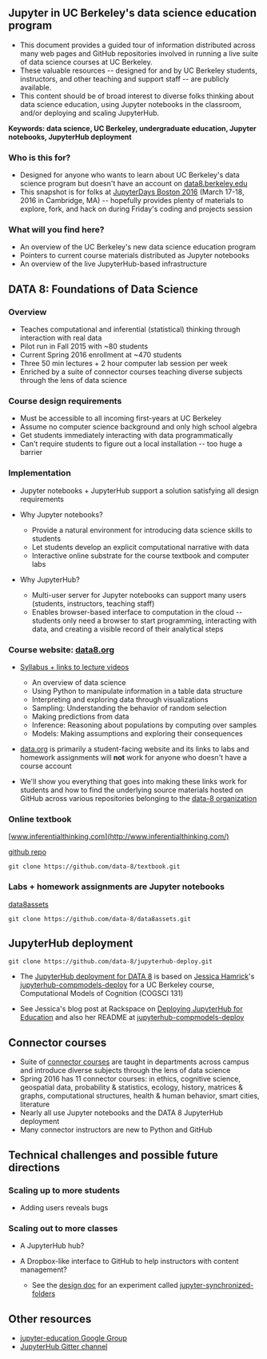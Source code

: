 ## Jupyter in UC Berkeley's data science education program

* This document provides a guided tour of information distributed across many web pages and GitHub repositories involved in running a live suite of data science courses at UC Berkeley.
* These valuable resources -- designed for and by UC Berkeley students, instructors, and other teaching and support staff -- are publicly available.
* This content should be of broad interest to diverse folks thinking about data science education, using Jupyter notebooks in the classroom, and/or deploying and scaling JupyterHub.

**Keywords: data science, UC Berkeley, undergraduate education, Jupyter notebooks, JupyterHub deployment**

### Who is this for?
* Designed for anyone who wants to learn about UC Berkeley's data science program but doesn't have an account on [data8.berkeley.edu](https://data8.berkeley.edu/)
* This snapshot is for folks at [JupyterDays Boston 2016](http://blog.jupyter.org/2016/02/16/jupyterdays-boston-2016/) (March 17-18, 2016 in Cambridge, MA) -- hopefully provides plenty of materials to explore, fork, and hack on during Friday's coding and projects session

### What will you find here?
* An overview of the UC Berkeley's new data science education program
* Pointers to current course materials distributed as Jupyter notebooks
* An overview of the live JupyterHub-based infrastructure

## DATA 8: Foundations of Data Science

### Overview
* Teaches computational and inferential (statistical) thinking through interaction with real data
* Pilot run in Fall 2015 with ~80 students
* Current Spring 2016 enrollment at ~470 students
* Three 50 min lectures + 2 hour computer lab session per week
* Enriched by a suite of connector courses teaching diverse subjects through the lens of data science

### Course design requirements
* Must be accessible to all incoming first-years at UC Berkeley
* Assume no computer science background and only high school algebra
* Get students immediately interacting with data programmatically
* Can't require students to figure out a local installation -- too huge a barrier

### Implementation
* Jupyter notebooks + JupyterHub support a solution satisfying all design requirements

* Why Jupyter notebooks?
    * Provide a natural environment for introducing data science skills to students
    * Let students develop an explicit computational narrative with data
    * Interactive online substrate for the course textbook and computer labs

* Why JupyterHub?
    * Multi-user server for Jupyter notebooks can support many users (students, instructors, teaching staff)
    * Enables browser-based interface to computation in the cloud -- students only need a browser to start programming, interacting with data, and creating a visible record of their analytical steps

### Course website: [data8.org](https://data-8.appspot.com/sp16/course)

* [Syllabus + links to lecture videos](https://data-8.appspot.com/sp16/course)
    * An overview of data science
    * Using Python to manipulate information in a table data structure
    * Interpreting and exploring data through visualizations
    * Sampling: Understanding the behavior of random selection
    * Making predictions from data
    * Inference: Reasoning about populations by computing over samples
    * Models: Making assumptions and exploring their consequences

* [data.org](https://data-8.appspot.com/sp16/course) is primarily a student-facing website and its links to labs and homework assignments will **not** work for anyone who doesn't have a course account
* We'll show you everything that goes into making these links work for students and how to find the underlying source materials hosted on GitHub across various repositories belonging to the [data-8 organization](https://github.com/data-8)

### Online textbook

[www.inferentialthinking.com](http://www.inferentialthinking.com/)

[github repo](https://github.com/data-8/textbook.git)

    git clone https://github.com/data-8/textbook.git

### Labs + homework assignments are Jupyter notebooks

[data8assets](https://github.com/data-8/data8assets)

    git clone https://github.com/data-8/data8assets.git

## JupyterHub deployment

    git clone https://github.com/data-8/jupyterhub-deploy.git

* The [JupyterHub deployment for DATA 8](https://github.com/data-8/jupyterhub-deploy) is based on [Jessica Hamrick](http://www.jesshamrick.com/)'s [jupyterhub-compmodels-deploy](https://github.com/compmodels/jupyterhub-deploy) for a UC Berkeley course, Computational Models of Cognition (COGSCI 131)

* See Jessica's blog post at Rackspace on [Deploying JupyterHub for Education](https://developer.rackspace.com/blog/deploying-jupyterhub-for-education/) and also her README at [jupyterhub-compmodels-deploy](https://github.com/compmodels/jupyterhub-deploy)

## Connector courses

* Suite of [connector courses](https://data-8.appspot.com/sp16/modules/extra_tabs/render?index=3) are taught in departments across campus and introduce diverse subjects through the lens of data science
* Spring 2016 has 11 connector courses: in ethics, cognitive science, geospatial data, probability & statistics, ecology, history, matrices & graphs, computational structures, health & human behavior, smart cities, literature
* Nearly all use Jupyter notebooks and the DATA 8 JupyterHub deployment
* Many connector instructors are new to Python and GitHub

## Technical challenges and possible future directions

### Scaling **up** to more students

* Adding users reveals bugs

### Scaling **out** to more classes

* A JupyterHub hub?

* A Dropbox-like interface to GitHub to help instructors with content management?
    * See the [design doc](https://github.com/elaine84/jupyter-synchronized-folders/blob/proposal/design.md) for an experiment called [jupyter-synchronized-folders](https://github.com/elaine84/jupyter-synchronized-folders)


## Other resources
* [jupyter-education Google Group](https://groups.google.com/forum/#!forum/jupyter-education)
* [JupyterHub Gitter channel](https://gitter.im/jupyter/jupyterhub)
